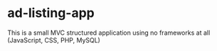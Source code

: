 # ad-listing-app
This is a small MVC structured application using no frameworks at all (JavaScript, CSS, PHP, MySQL)
